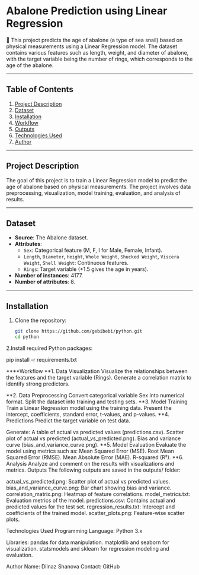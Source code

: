 # **Abalone Prediction using Linear Regression**

🦪 This project predicts the age of abalone (a type of sea snail) based on physical measurements using a Linear Regression model. The dataset contains various features such as length, weight, and diameter of abalone, with the target variable being the number of rings, which corresponds to the age of the abalone.

---

## **Table of Contents**
1. [Project Description](#project-description)
2. [Dataset](#dataset)
3. [Installation](#installation)
4. [Workflow](#workflow)
5. [Outputs](#outputs)
6. [Technologies Used](#technologies-used)
7. [Author](#author)

---

## **Project Description**

The goal of this project is to train a Linear Regression model to predict the age of abalone based on physical measurements. The project involves data preprocessing, visualization, model training, evaluation, and analysis of results.

---

## **Dataset**
- **Source**: The Abalone dataset.
- **Attributes**:
  - `Sex`: Categorical feature (M, F, I for Male, Female, Infant).
  - `Length`, `Diameter`, `Height`, `Whole Weight`, `Shucked Weight`, `Viscera Weight`, `Shell Weight`: Continuous features.
  - `Rings`: Target variable (+1.5 gives the age in years).
- **Number of instances**: 4177.
- **Number of attributes**: 8.

---

## **Installation**

1. Clone the repository:
   ```bash
   git clone https://github.com/gebibebi/python.git
   cd python

2.Install required Python packages:

   pip install -r requirements.txt

****Workflow
**1. Data Visualization
Visualize the relationships between the features and the target variable (Rings).
Generate a correlation matrix to identify strong predictors.

**2. Data Preprocessing
Convert categorical variable Sex into numerical format.
Split the dataset into training and testing sets.
**3. Model Training
Train a Linear Regression model using the training data.
Present the intercept, coefficients, standard error, t-values, and p-values.
**4. Predictions
Predict the target variable on test data.

Generate:
A table of actual vs predicted values (predictions.csv).
Scatter plot of actual vs predicted (actual_vs_predicted.png).
Bias and variance curve (bias_and_variance_curve.png).
**5. Model Evaluation
Evaluate the model using metrics such as:
Mean Squared Error (MSE).
Root Mean Squared Error (RMSE).
Mean Absolute Error (MAE).
R-squared (R²).
**6. Analysis
Analyze and comment on the results with visualizations and metrics.
Outputs
The following outputs are saved in the outputs/ folder:

actual_vs_predicted.png: Scatter plot of actual vs predicted values.
bias_and_variance_curve.png: Bar chart showing bias and variance.
correlation_matrix.png: Heatmap of feature correlations.
model_metrics.txt: Evaluation metrics of the model.
predictions.csv: Contains actual and predicted values for the test set.
regression_results.txt: Intercept and coefficients of the trained model.
scatter_plots.png: Feature-wise scatter plots.

Technologies Used
Programming Language: Python 3.x

Libraries:
pandas for data manipulation.
matplotlib and seaborn for visualization.
statsmodels and sklearn for regression modeling and evaluation.

Author
Name: Dilnaz Shanova
Contact: GitHub
